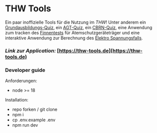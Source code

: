 # THW Tools

Ein paar inoffizielle Tools für die Nutzung im _THW_!
Unter anderem ein [Grundausbildungs-Quiz](https://thw-tools.de/quiz/ga/), ein [AGT-Quiz](https://thw-tools.de/quiz/agt/), ein [CBRN-Quiz](https://thw-tools.de/quiz/cbrn/), eine Anwendung zum tracken des [Finnentests](https://finnentest.thw-tools.de/) für Atemschutzgeräteträger und eine interaktive Anwendung zur Berechnung des [Elektro Spannungsfalls](https://elektro.thw-tools.de/).

### _Link zur Application:_ [https://thw-tools.de](https://thw-tools.de)

### Developer guide

Anforderungen:

- node >= 18

Installation:

- repo forken / git clone
- npm i
- cp .env.example .env
- npm run dev
